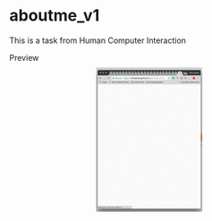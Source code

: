 # aboutme_v1
This is a task from Human Computer Interaction

Preview
![Alt Text](https://github.com/ardasatata/aboutme_v1/blob/master/preview/aboutme_v1.gif?raw=true)


